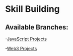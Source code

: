 # Skill Building

## Available Branches:

-[JavaScript Projects](https://github.com/AbsurdSophist/Skill-Building/tree/JavaScript)

-[Web3 Projects](https://github.com/AbsurdSophist/Skill-Building/tree/Web3)
